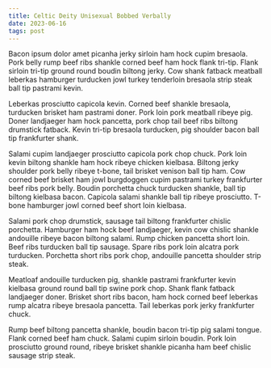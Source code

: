 ```yaml
---
title: Celtic Deity Unisexual Bobbed Verbally
date: 2023-06-16
tags: post
---
```


Bacon ipsum dolor amet picanha jerky sirloin ham hock cupim bresaola.  Pork belly rump beef ribs shankle corned beef ham hock flank tri-tip.  Flank sirloin tri-tip ground round boudin biltong jerky.  Cow shank fatback meatball leberkas hamburger turducken jowl turkey tenderloin bresaola strip steak ball tip pastrami kevin.

Leberkas prosciutto capicola kevin.  Corned beef shankle bresaola, turducken brisket ham pastrami doner.  Pork loin pork meatball ribeye pig.  Doner landjaeger ham hock pancetta, pork chop tail beef ribs biltong drumstick fatback.  Kevin tri-tip bresaola turducken, pig shoulder bacon ball tip frankfurter shank.

Salami cupim landjaeger prosciutto capicola pork chop chuck.  Pork loin kevin biltong shankle ham hock ribeye chicken kielbasa.  Biltong jerky shoulder pork belly ribeye t-bone, tail brisket venison ball tip ham.  Cow corned beef brisket ham jowl burgdoggen cupim pastrami turkey frankfurter beef ribs pork belly.  Boudin porchetta chuck turducken shankle, ball tip biltong kielbasa bacon.  Capicola salami shankle ball tip ribeye prosciutto.  T-bone hamburger jowl corned beef short loin kielbasa.

Salami pork chop drumstick, sausage tail biltong frankfurter chislic porchetta.  Hamburger ham hock beef landjaeger, kevin cow chislic shankle andouille ribeye bacon biltong salami.  Rump chicken pancetta short loin.  Beef ribs turducken ball tip sausage.  Spare ribs pork loin alcatra pork turducken.  Porchetta short ribs pork chop, andouille pancetta shoulder strip steak.

Meatloaf andouille turducken pig, shankle pastrami frankfurter kevin kielbasa ground round ball tip swine pork chop.  Shank flank fatback landjaeger doner.  Brisket short ribs bacon, ham hock corned beef leberkas rump alcatra ribeye bresaola pancetta.  Tail leberkas pork jerky frankfurter chuck.

Rump beef biltong pancetta shankle, boudin bacon tri-tip pig salami tongue.  Flank corned beef ham chuck.  Salami cupim sirloin boudin.  Pork loin prosciutto ground round, ribeye brisket shankle picanha ham beef chislic sausage strip steak.